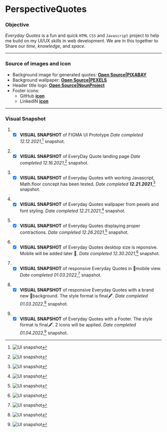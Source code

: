 # PerspectiveQuotes

### Objective

*Everyday Quotes* is a fun and quick <code>HTML</code> <code>CSS</code> and <code>Javascript</code> project to help me build on my UI/UX skills in web development. 
We are in this together to Share our *time*, *knowledge*, and *space*.

---
### Source of images and icon
- Background image for generated quotes: **[Open Source|PIXABAY](https://cdn.pixabay.com/photo/2016/10/29/01/30/abstract-1779589_960_720.png)**
- Background wallpaper: **[Open Source|PEXELS](https://images.pexels.com/photos/6775241/pexels-photo-6775241.jpeg?auto=compress&cs=tinysrgb&dpr=2&h=650&w=940)**
- Header title logo: **[Open Source|NounProject](https://thenounproject.com/icon/yoga-1952180/)**
- Footer icons:
    - GitHub **[icon](https://thenounproject.com/icon/github-4289652/)**
    - LinkedIN **[icon](https://thenounproject.com/icon/linkedin-2045581/)**

---
### Visual Snapshot

1. - [x] **VISUAL SNAPSHOT** of FIGMA UI Prototype *Date completed 12.12.2021*,[^1] snapshot.
[^1]: ![UI snapshot](https://github.com/TWOdunlami/PerspectiveQuotes/blob/localdev/images/figma.png)
2. - [x] **VISUAL SNAPSHOT** of EveryDay Quote landing page *Date completed 12.16.2021*,[^2] snapshot.
[^2]: ![UI snapshot](https://github.com/TWOdunlami/PerspectiveQuotes/blob/localdev/images/snapshot12162021.png)
3. - [x] **VISUAL SNAPSHOT** of Everyday Quotes with working Javascript, Math.floor concept has been tested. *Date completed **12.21.2021***,[^3] snapshot.
[^3]: ![UI snapshot](https://github.com/TWOdunlami/PerspectiveQuotes/blob/localdev/images/snapshot12212021.png)
4. - [x] **VISUAL SNAPSHOT** of Everyday Quotes wallpaper from pexels and font styling. *Date completed 12.21.2021*,[^4] snapshot.
[^4]: ![UI snapshot](https://github.com/TWOdunlami/PerspectiveQuotes/blob/localdev/images/snapshot12232021.png)
5. - [x] **VISUAL SNAPSHOT** of Everyday Quotes displaying proper contractions. *Date completed 12.26.2021*,[^5] snapshot.
[^5]: ![UI snapshot](https://github.com/TWOdunlami/PerspectiveQuotes/blob/localdev/images/snapshot12262021.png)
6. - [x] **VISUAL SNAPSHOT** of Everyday Quotes desktop size is reponsive. Mobile will be added later 🔄. *Date completed 12.30.2021*,[^6] snapshot.
[^6]: ![UI snapshot](https://github.com/TWOdunlami/PerspectiveQuotes/blob/localdev/images/snapshot12302021.png)
7. - [x] **VISUAL SNAPSHOT** of responsive Everyday Quotes in 📱mobile view. *Date completed 01.03.2022*,[^7] snapshot.
[^7]: ![UI snapshot](https://github.com/TWOdunlami/PerspectiveQuotes/blob/localdev/images/snapshot01032022.png)
8. - [x] **VISUAL SNAPSHOT** of responsive Everyday Quotes with a brand new 🎨background. The style format is final🖋️. *Date completed 01.03.2022*,[^8] snapshot.
[^8]: ![UI snapshot](https://github.com/TWOdunlami/PerspectiveQuotes/blob/localdev/images/snapshot01032022-2.png)
9. - [x] **VISUAL SNAPSHOT** of Everyday Quotes with a Footer. The style format is final🖋️. 2 icons will be applied. *Date completed 01.04.2022*,[^9] snapshot.
[^9]: ![UI snapshot](https://github.com/TWOdunlami/PerspectiveQuotes/blob/localdev/images/snapshot01042022.png)